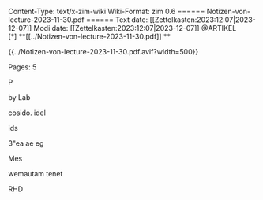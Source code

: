 Content-Type: text/x-zim-wiki
Wiki-Format: zim 0.6
====== Notizen-von-lecture-2023-11-30.pdf ======
Text date: [[Zettelkasten:2023:12:07|2023-12-07]] Modi date: [[Zettelkasten:2023:12:07|2023-12-07]]
@ARTIKEL  
[*] **[[../Notizen-von-lecture-2023-11-30.pdf]] **



{{../Notizen-von-lecture-2023-11-30.pdf.avif?width=500}}

Pages:           5


P

by
Lab

cosido. idel

ids

3"ea ae eg

Mes

wemautam tenet

RHD

